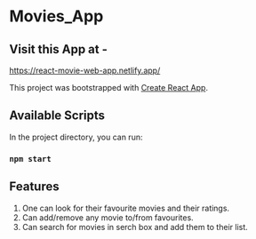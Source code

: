# Movies_App

## Visit this App at - 

https://react-movie-web-app.netlify.app/

This project was bootstrapped with [Create React App](https://github.com/facebook/create-react-app).

## Available Scripts

In the project directory, you can run:

### `npm start`

## Features
1. One can look for their favourite movies and their ratings.
2. Can add/remove any movie to/from favourites.
3. Can search for movies in serch box and add them to their list.

